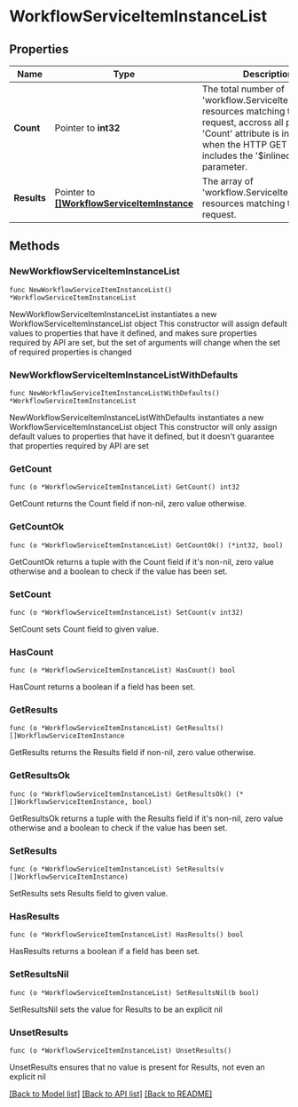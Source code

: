 # WorkflowServiceItemInstanceList

## Properties

Name | Type | Description | Notes
------------ | ------------- | ------------- | -------------
**Count** | Pointer to **int32** | The total number of &#39;workflow.ServiceItemInstance&#39; resources matching the request, accross all pages. The &#39;Count&#39; attribute is included when the HTTP GET request includes the &#39;$inlinecount&#39; parameter. | [optional] 
**Results** | Pointer to [**[]WorkflowServiceItemInstance**](WorkflowServiceItemInstance.md) | The array of &#39;workflow.ServiceItemInstance&#39; resources matching the request. | [optional] 

## Methods

### NewWorkflowServiceItemInstanceList

`func NewWorkflowServiceItemInstanceList() *WorkflowServiceItemInstanceList`

NewWorkflowServiceItemInstanceList instantiates a new WorkflowServiceItemInstanceList object
This constructor will assign default values to properties that have it defined,
and makes sure properties required by API are set, but the set of arguments
will change when the set of required properties is changed

### NewWorkflowServiceItemInstanceListWithDefaults

`func NewWorkflowServiceItemInstanceListWithDefaults() *WorkflowServiceItemInstanceList`

NewWorkflowServiceItemInstanceListWithDefaults instantiates a new WorkflowServiceItemInstanceList object
This constructor will only assign default values to properties that have it defined,
but it doesn't guarantee that properties required by API are set

### GetCount

`func (o *WorkflowServiceItemInstanceList) GetCount() int32`

GetCount returns the Count field if non-nil, zero value otherwise.

### GetCountOk

`func (o *WorkflowServiceItemInstanceList) GetCountOk() (*int32, bool)`

GetCountOk returns a tuple with the Count field if it's non-nil, zero value otherwise
and a boolean to check if the value has been set.

### SetCount

`func (o *WorkflowServiceItemInstanceList) SetCount(v int32)`

SetCount sets Count field to given value.

### HasCount

`func (o *WorkflowServiceItemInstanceList) HasCount() bool`

HasCount returns a boolean if a field has been set.

### GetResults

`func (o *WorkflowServiceItemInstanceList) GetResults() []WorkflowServiceItemInstance`

GetResults returns the Results field if non-nil, zero value otherwise.

### GetResultsOk

`func (o *WorkflowServiceItemInstanceList) GetResultsOk() (*[]WorkflowServiceItemInstance, bool)`

GetResultsOk returns a tuple with the Results field if it's non-nil, zero value otherwise
and a boolean to check if the value has been set.

### SetResults

`func (o *WorkflowServiceItemInstanceList) SetResults(v []WorkflowServiceItemInstance)`

SetResults sets Results field to given value.

### HasResults

`func (o *WorkflowServiceItemInstanceList) HasResults() bool`

HasResults returns a boolean if a field has been set.

### SetResultsNil

`func (o *WorkflowServiceItemInstanceList) SetResultsNil(b bool)`

 SetResultsNil sets the value for Results to be an explicit nil

### UnsetResults
`func (o *WorkflowServiceItemInstanceList) UnsetResults()`

UnsetResults ensures that no value is present for Results, not even an explicit nil

[[Back to Model list]](../README.md#documentation-for-models) [[Back to API list]](../README.md#documentation-for-api-endpoints) [[Back to README]](../README.md)


